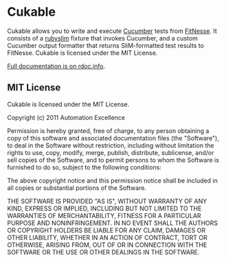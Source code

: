 Cukable
=======

Cukable allows you to write and execute [Cucumber](http://cukes.info) tests
from [FitNesse](http://fitnesse.org). It consists of a
[rubyslim](http://github.com/unclebob/rubyslim) fixture that invokes Cucumber,
and a custom Cucumber output formatter that returns SliM-formatted test results
to FitNesse. Cukable is licensed under the MIT License.

[Full documentation is on rdoc.info](http://rdoc.info/github/wapcaplet/cukable/master/frames).


MIT License
-----------

Cukable is licensed under the MIT License.

Copyright (c) 2011 Automation Excellence

Permission is hereby granted, free of charge, to any person obtaining
a copy of this software and associated documentation files (the
"Software"), to deal in the Software without restriction, including
without limitation the rights to use, copy, modify, merge, publish,
distribute, sublicense, and/or sell copies of the Software, and to
permit persons to whom the Software is furnished to do so, subject to
the following conditions:

The above copyright notice and this permission notice shall be
included in all copies or substantial portions of the Software.

THE SOFTWARE IS PROVIDED "AS IS", WITHOUT WARRANTY OF ANY KIND,
EXPRESS OR IMPLIED, INCLUDING BUT NOT LIMITED TO THE WARRANTIES OF
MERCHANTABILITY, FITNESS FOR A PARTICULAR PURPOSE AND
NONINFRINGEMENT. IN NO EVENT SHALL THE AUTHORS OR COPYRIGHT HOLDERS BE
LIABLE FOR ANY CLAIM, DAMAGES OR OTHER LIABILITY, WHETHER IN AN ACTION
OF CONTRACT, TORT OR OTHERWISE, ARISING FROM, OUT OF OR IN CONNECTION
WITH THE SOFTWARE OR THE USE OR OTHER DEALINGS IN THE SOFTWARE.


